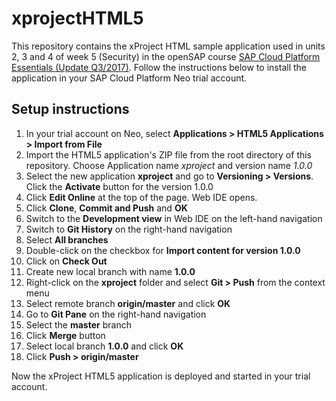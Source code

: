# xprojectHTML5

This repository contains the xProject HTML sample application used in units 2, 3 and 4 of week 5 (Security) in the openSAP course [SAP Cloud Platform Essentials (Update Q3/2017)](https://open.sap.com/courses/cp1-2).
Follow the instructions below to install the application in your SAP Cloud Platform Neo trial account.

## Setup instructions
1.	In your trial account on Neo, select **Applications > HTML5 Applications > Import from File**
2.	Import the HTML5 application's ZIP file from the root directory of this repository. Choose Application name *xproject* and version name *1.0.0*
3.	Select the new application **xproject** and go to **Versioning > Versions**. Click the **Activate** button for the version 1.0.0
4.	Click **Edit Online** at the top of the page. Web IDE opens.
5.	Click **Clone**, **Commit and Push** and **OK**
8.	Switch to the **Development view** in Web IDE on the left-hand navigation
9.	Switch to **Git History** on the right-hand navigation
10.	Select **All branches**
11.	Double-click on the checkbox for **Import content for version 1.0.0**
12.	Click on **Check Out**
13.	Create new local branch with name **1.0.0**
14.	Right-click on the **xproject** folder and select **Git > Push** from the context menu
15.	Select remote branch **origin/master** and click **OK**
16.	Go to **Git Pane** on the right-hand navigation 
17.	Select the **master** branch
18.	Click **Merge** button
19.	Select local branch **1.0.0** and click **OK**
20.	Click **Push > origin/master**

Now the xProject HTML5 application is deployed and started in your trial account.
